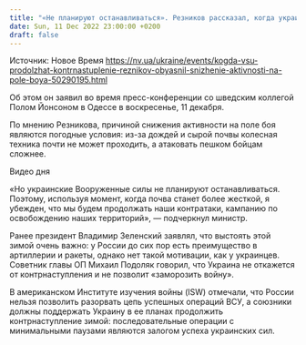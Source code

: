 ```yaml
---
title: "«Не планируют останавливаться». Резников рассказал, когда украинские военные могут продолжить активное контрнаступление"
date: Sun, 11 Dec 2022 23:00:00 +0200
draft: false
---
```

Источник: Новое Время https://nv.ua/ukraine/events/kogda-vsu-prodolzhat-kontrnastuplenie-reznikov-obyasnil-snizhenie-aktivnosti-na-pole-boya-50290195.html


Об этом он заявил во время пресс-конференции со шведским коллегой Полом Йонсоном в Одессе в воскресенье, 11 декабря.

По мнению Резникова, причиной снижения активности на поле боя являются погодные условия: из-за дождей и сырой почвы колесная техника почти не может проходить, а атаковать пешком бойцам сложнее.

 Видео дня   

«Но украинские Вооруженные силы не планируют останавливаться. Поэтому, используя момент, когда почва станет более жесткой, я убежден, что мы будем продолжать наши контратаки, кампанию по освобождению наших территорий», — подчеркнул министр.

Ранее президент Владимир Зеленский заявлял, что выстоять этой зимой очень важно: у России до сих пор есть преимущество в артиллерии и ракеты, однако нет такой мотивации, как у украинцев. Советник главы ОП Михаил Подоляк говорил, что Украина не откажется от контрнаступления и не позволит «заморозить войну».

В американском Институте изучения войны (ISW) отмечали, что России нельзя позволить разорвать цепь успешных операций ВСУ, а союзники должны поддержать Украину в ее планах продолжить контрнаступление зимой: последовательные операции с минимальными паузами являются залогом успеха украинских сил.
